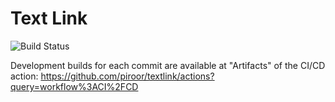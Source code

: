 # Text Link

![Build Status](https://github.com/piroor/textlink/actions/workflows/main.yml/badge.svg?branch=trunk)

Development builds for each commit are available at "Artifacts" of the CI/CD action:
https://github.com/piroor/textlink/actions?query=workflow%3ACI%2FCD
